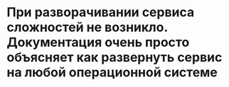 # При разворачивании сервиса сложностей не возникло. Документация очень просто объясняет как развернуть сервис на любой операционной системе